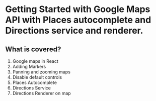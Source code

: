 # Getting Started with Google Maps API with Places autocomplete and Directions service and renderer.

## What is covered?

1. Google maps in React
2. Adding Markers
3. Panning and zooming maps
4. Disable default controls
5. Places Autocomplete
6. Directions Service
7. Directions Renderer on map
